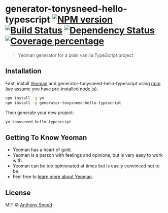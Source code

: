 # generator-tonysneed-hello-typescript [![NPM version][npm-image]][npm-url] [![Build Status][travis-image]][travis-url] [![Dependency Status][daviddm-image]][daviddm-url] [![Coverage percentage][coveralls-image]][coveralls-url]
> Yeoman generator for a plain vanilla TypeScript project

## Installation

First, install [Yeoman](http://yeoman.io) and generator-tonysneed-hello-typescript using [npm](https://www.npmjs.com/) (we assume you have pre-installed [node.js](https://nodejs.org/)).

```bash
npm install -g yo
npm install -g generator-tonysneed-hello-typescript
```

Then generate your new project:

```bash
yo tonysneed-hello-typescript
```

## Getting To Know Yeoman

 * Yeoman has a heart of gold.
 * Yeoman is a person with feelings and opinions, but is very easy to work with.
 * Yeoman can be too opinionated at times but is easily convinced not to be.
 * Feel free to [learn more about Yeoman](http://yeoman.io/).

## License

MIT © [Anthony Sneed](http://blog.tonysneed.com)


[npm-image]: https://badge.fury.io/js/generator-tonysneed-hello-typescript.svg
[npm-url]: https://npmjs.org/package/generator-tonysneed-hello-typescript
[travis-image]: https://travis-ci.org/tonysneed/generator-tonysneed-hello-typescript.svg?branch=master
[travis-url]: https://travis-ci.org/tonysneed/generator-tonysneed-hello-typescript
[daviddm-image]: https://david-dm.org/tonysneed/generator-tonysneed-hello-typescript.svg?theme=shields.io
[daviddm-url]: https://david-dm.org/tonysneed/generator-tonysneed-hello-typescript
[coveralls-image]: https://coveralls.io/repos/tonysneed/generator-tonysneed-hello-typescript/badge.svg
[coveralls-url]: https://coveralls.io/r/tonysneed/generator-tonysneed-hello-typescript
